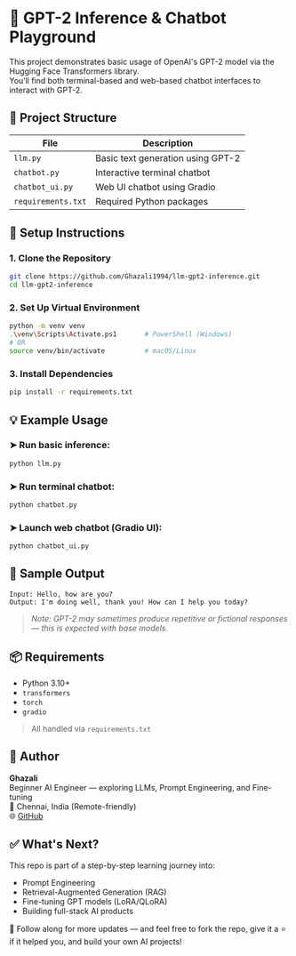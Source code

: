 # 🤖 GPT-2 Inference & Chatbot Playground

This project demonstrates basic usage of OpenAI's GPT-2 model via the Hugging Face Transformers library.  
You’ll find both terminal-based and web-based chatbot interfaces to interact with GPT-2.

## 📂 Project Structure

| File            | Description                                   |
|-----------------|-----------------------------------------------|
| `llm.py`        | Basic text generation using GPT-2             |
| `chatbot.py`    | Interactive terminal chatbot                  |
| `chatbot_ui.py` | Web UI chatbot using Gradio                   |
| `requirements.txt` | Required Python packages                  |

## 🚀 Setup Instructions

### 1. Clone the Repository
```bash
git clone https://github.com/Ghazali1994/llm-gpt2-inference.git
cd llm-gpt2-inference
```

### 2. Set Up Virtual Environment
```bash
python -m venv venv
.\venv\Scripts\Activate.ps1       # PowerShell (Windows)
# OR
source venv/bin/activate          # macOS/Linux
```

### 3. Install Dependencies
```bash
pip install -r requirements.txt
```

## 💡 Example Usage

### ➤ Run basic inference:
```bash
python llm.py
```

### ➤ Run terminal chatbot:
```bash
python chatbot.py
```

### ➤ Launch web chatbot (Gradio UI):
```bash
python chatbot_ui.py
```

## 📌 Sample Output

```
Input: Hello, how are you?
Output: I'm doing well, thank you! How can I help you today?
```

> *Note: GPT-2 may sometimes produce repetitive or fictional responses — this is expected with base models.*

## 📦 Requirements

- Python 3.10+
- `transformers`
- `torch`
- `gradio`

> All handled via `requirements.txt`

## 🙋 Author

**Ghazali**  
Beginner AI Engineer — exploring LLMs, Prompt Engineering, and Fine-tuning  
📍 Chennai, India (Remote-friendly)  
🌐 [GitHub](https://github.com/Ghazali1994)

## ✅ What's Next?

This repo is part of a step-by-step learning journey into:
- Prompt Engineering
- Retrieval-Augmented Generation (RAG)
- Fine-tuning GPT models (LoRA/QLoRA)
- Building full-stack AI products

🧠 Follow along for more updates — and feel free to fork the repo, give it a ⭐ if it helped you, and build your own AI projects!
